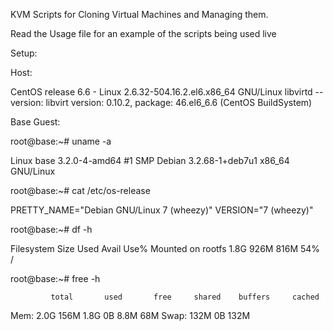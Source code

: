 KVM Scripts for Cloning Virtual Machines and Managing them.

Read the Usage file for an example of the scripts being used live

Setup:

Host: 

CentOS release 6.6 - Linux 2.6.32-504.16.2.el6.x86_64 GNU/Linux
libvirtd --version:
		libvirt version: 0.10.2, package: 46.el6_6.6 (CentOS BuildSystem)

Base Guest:

root@base:~# uname -a

Linux base 3.2.0-4-amd64 #1 SMP Debian 3.2.68-1+deb7u1 x86_64 GNU/Linux

root@base:~# cat /etc/os-release

PRETTY_NAME="Debian GNU/Linux 7 (wheezy)"
VERSION="7 (wheezy)"

root@base:~# df -h

Filesystem                                              Size  Used Avail Use% Mounted on
rootfs                                                  1.8G  926M  816M  54% /

root@base:~# free -h

             total       used       free     shared    buffers     cached
Mem:          2.0G       156M       1.8G         0B       8.8M        68M
Swap:         132M         0B       132M

